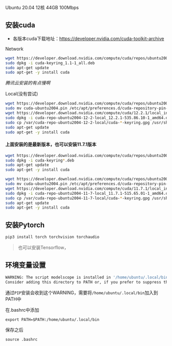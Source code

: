 Ubuntu 20.04 
12核 44GB 100Mbps


## 安装cuda

* 各版本cuda下载地址：https://developer.nvidia.com/cuda-toolkit-archive
   
Network
```bash
wget https://developer.download.nvidia.com/compute/cuda/repos/ubuntu2004/x86_64/cuda-keyring_1.1-1_all.deb
sudo dpkg -i cuda-keyring_1.1-1_all.deb
sudo apt-get update
sudo apt-get -y install cuda
```
*腾讯云安装的有点慢啊*

Local(没有尝试)
```bash
wget https://developer.download.nvidia.com/compute/cuda/repos/ubuntu2004/x86_64/cuda-ubuntu2004.pin
sudo mv cuda-ubuntu2004.pin /etc/apt/preferences.d/cuda-repository-pin-600
wget https://developer.download.nvidia.com/compute/cuda/12.2.1/local_installers/cuda-repo-ubuntu2004-12-2-local_12.2.1-535.86.10-1_amd64.deb
sudo dpkg -i cuda-repo-ubuntu2004-12-2-local_12.2.1-535.86.10-1_amd64.deb
sudo cp /var/cuda-repo-ubuntu2004-12-2-local/cuda-*-keyring.gpg /usr/share/keyrings/
sudo apt-get update
sudo apt-get -y install cuda
```

#### 上面安装的是最新版本，也可以安装11.7.1版本
```bash
wget https://developer.download.nvidia.com/compute/cuda/repos/ubuntu2004/x86_64/cuda-keyring_1.0-1_all.deb
sudo dpkg -i cuda-keyring*.deb
sudo apt-get update
sudo apt-get -y install cuda
```

```bash
wget https://developer.download.nvidia.com/compute/cuda/repos/ubuntu2004/x86_64/cuda-ubuntu2004.pin
sudo mv cuda-ubuntu2004.pin /etc/apt/preferences.d/cuda-repository-pin-600
wget https://developer.download.nvidia.com/compute/cuda/11.7.1/local_installers/cuda-repo-ubuntu2004-11-7-local_11.7.1-515.65.01-1_amd64.deb
sudo dpkg -i cuda-repo-ubuntu2004-11-7-local_11.7.1-515.65.01-1_amd64.deb
sudo cp /var/cuda-repo-ubuntu2004-11-7-local/cuda-*-keyring.gpg /usr/share/keyrings/
sudo apt-get update
sudo apt-get -y install cuda
```

## 安装Pytorch

```bash
pip3 install torch torchvision torchaudio
```

> 也可以安装Tensorflow，


## 环境变量设置
```bash
WARNING: The script modelscope is installed in '/home/ubuntu/.local/bin' which is not on PATH.
Consider adding this directory to PATH or, if you prefer to suppress this warning, use --no-warn-script-location. 
```

通过`PIP`安装会收到这个WARNING，需要将`/home/ubuntu/.local/bin`加入到PATH中

在.bashrc中添加

`export PATH=$PATH:/home/ubuntu/.local/bin`

保存之后

`source .bashrc`
